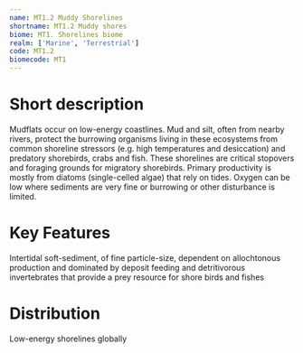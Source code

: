 ```yaml
---
name: MT1.2 Muddy Shorelines
shortname: MT1.2 Muddy shores
biome: MT1. Shorelines biome
realm: ['Marine', 'Terrestrial']
code: MT1.2
biomecode: MT1
---
```

# Short description

Mudflats occur on low-energy coastlines. Mud and silt, often from nearby rivers, protect the burrowing organisms living in these ecosystems from common shoreline stressors (e.g. high temperatures and desiccation) and predatory shorebirds, crabs and fish. These shorelines are critical stopovers and foraging grounds for migratory shorebirds. Primary productivity is mostly from diatoms (single-celled algae) that rely on tides. Oxygen can be low where sediments are very fine or burrowing or other disturbance is limited.

# Key Features

Intertidal soft-sediment, of fine particle-size, dependent on allochtonous production and dominated by deposit feeding and detritivorous invertebrates that provide a prey resource for shore birds and fishes

# Distribution

Low-energy shorelines globally
